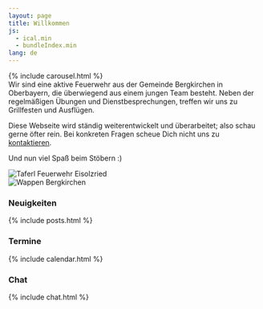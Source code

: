 ```yaml
---
layout: page
title: Willkommen
js:
  - ical.min
  - bundleIndex.min
lang: de
---
```


<div class="row">
  <div class="col-sm-5">
{% include carousel.html %}
  </div>

  <div class="col-sm-7" markdown="1">
Wir sind eine aktive Feuerwehr aus der Gemeinde Bergkirchen in Oberbayern, die überwiegend aus einem jungen Team besteht. Neben der regelmäßigen Übungen und Dienstbesprechungen, treffen wir uns zu Grillfesten und Ausflügen.

Diese Webseite wird ständig weiterentwickelt und überarbeitet; also schau gerne öfter rein. Bei konkreten Fragen scheue Dich nicht uns zu [kontaktieren](/kontakt).

Und nun viel Spaß beim Stöbern :)

  <div class="row">
    <div class="col-sm-6">
      <img class="lazy" data-src="/assets/images/index/taferl.png" alt="Taferl Feuerwehr Eisolzried"/>    
    </div>
    <div class="col-sm-6">
      <img class="lazy" data-src="/assets/images/index/wappen.png" alt="Wappen Bergkirchen"/>
    </div>
  </div>

  </div><!-- col-sm-7 -->
</div><!-- row -->

<div class="row top-buffer">
  
  <div class="col-sm-3">
    <div class="panel panel-default">
      <div class="panel-heading">
        <h3 class="title">Neuigkeiten</h3>
      </div>
      <div class="panel-body">
{% include posts.html %}
      </div>
    </div>
  </div><!-- col-sm-3 -->

  <div class="col-sm-6">
    <div class="panel panel-default">
      <div class="panel-heading">
        <h3 class="title">Termine</h3>
      </div>
      <div class="panel-body">
{% include calendar.html %}
      </div>
    </div>
  </div><!-- col-sm-6 -->
  
  <div class="col-sm-3">
    <div class="panel panel-default">
      <div class="panel-heading">
        <h3 class="title">Chat</h3>
      </div>
      <div class="panel-body">
{% include chat.html %}
      </div>
    </div>
  </div><!-- col-sm-3 -->

</div><!-- row -->
